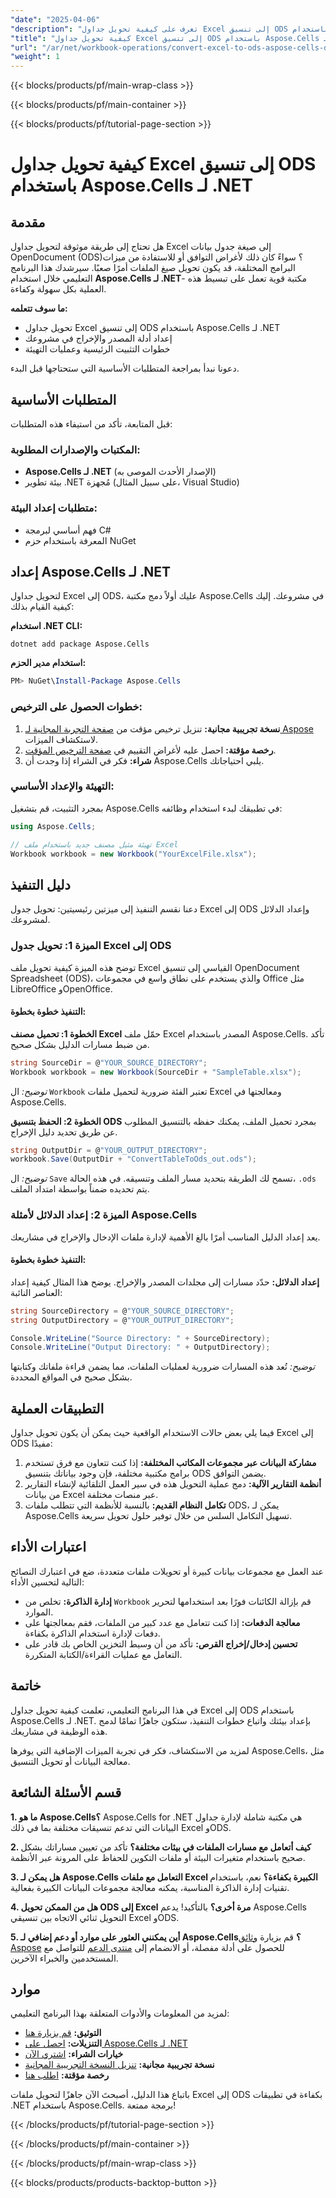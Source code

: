 ```yaml
---
"date": "2025-04-06"
"description": "تعرف على كيفية تحويل جداول Excel إلى تنسيق ODS باستخدام Aspose.Cells لـ .NET، مع إرشادات خطوة بخطوة وتطبيقات عملية."
"title": "كيفية تحويل جداول Excel إلى تنسيق ODS باستخدام Aspose.Cells لـ .NET"
"url": "/ar/net/workbook-operations/convert-excel-to-ods-aspose-cells-dotnet/"
"weight": 1
---
```


{{< blocks/products/pf/main-wrap-class >}}

{{< blocks/products/pf/main-container >}}

{{< blocks/products/pf/tutorial-page-section >}}


# كيفية تحويل جداول Excel إلى تنسيق ODS باستخدام Aspose.Cells لـ .NET

## مقدمة

هل تحتاج إلى طريقة موثوقة لتحويل جداول Excel إلى صيغة جدول بيانات OpenDocument (ODS)؟ سواءً كان ذلك لأغراض التوافق أو للاستفادة من ميزات البرامج المختلفة، قد يكون تحويل صيغ الملفات أمرًا صعبًا. سيرشدك هذا البرنامج التعليمي خلال استخدام **Aspose.Cells لـ .NET**- مكتبة قوية تعمل على تبسيط هذه العملية بكل سهولة وكفاءة.

**ما سوف تتعلمه:**
- تحويل جداول Excel إلى تنسيق ODS باستخدام Aspose.Cells لـ .NET
- إعداد أدلة المصدر والإخراج في مشروعك
- خطوات التثبيت الرئيسية وعمليات التهيئة

دعونا نبدأ بمراجعة المتطلبات الأساسية التي ستحتاجها قبل البدء.

## المتطلبات الأساسية

قبل المتابعة، تأكد من استيفاء هذه المتطلبات:

### المكتبات والإصدارات المطلوبة:
- **Aspose.Cells لـ .NET** (الإصدار الأحدث الموصى به)
- بيئة تطوير .NET مُجهزة (على سبيل المثال، Visual Studio)

### متطلبات إعداد البيئة:
- فهم أساسي لبرمجة C#
- المعرفة باستخدام حزم NuGet

## إعداد Aspose.Cells لـ .NET

لتحويل جداول Excel إلى ODS، عليك أولاً دمج مكتبة Aspose.Cells في مشروعك. إليك كيفية القيام بذلك:

**استخدام .NET CLI:**
```shell
dotnet add package Aspose.Cells
```

**استخدام مدير الحزم:**
```powershell
PM> NuGet\Install-Package Aspose.Cells
```

### خطوات الحصول على الترخيص:
1. **نسخة تجريبية مجانية:** تنزيل ترخيص مؤقت من [صفحة التجربة المجانية لـ Aspose](https://releases.aspose.com/cells/net/) لاستكشاف الميزات.
2. **رخصة مؤقتة:** احصل عليه لأغراض التقييم في [صفحة الترخيص المؤقت](https://purchase.aspose.com/temporary-license/).
3. **شراء:** فكر في الشراء إذا وجدت أن Aspose.Cells يلبي احتياجاتك.

### التهيئة والإعداد الأساسي:
بمجرد التثبيت، قم بتشغيل Aspose.Cells في تطبيقك لبدء استخدام وظائفه:

```csharp
using Aspose.Cells;

// تهيئة مثيل مصنف جديد باستخدام ملف Excel
Workbook workbook = new Workbook("YourExcelFile.xlsx");
```

## دليل التنفيذ

دعنا نقسم التنفيذ إلى ميزتين رئيسيتين: تحويل جدول Excel إلى ODS وإعداد الدلائل لمشروعك.

### الميزة 1: تحويل جدول Excel إلى ODS

توضح هذه الميزة كيفية تحويل ملف Excel القياسي إلى تنسيق OpenDocument Spreadsheet (ODS)، والذي يستخدم على نطاق واسع في مجموعات Office مثل LibreOffice وOpenOffice.

#### التنفيذ خطوة بخطوة:

**الخطوة 1: تحميل مصنف Excel**
حمّل ملف Excel المصدر باستخدام Aspose.Cells. تأكد من ضبط مسارات الدليل بشكل صحيح.

```csharp
string SourceDir = @"YOUR_SOURCE_DIRECTORY";
Workbook workbook = new Workbook(SourceDir + "SampleTable.xlsx");
```
*توضيح:* ال `Workbook` تعتبر الفئة ضرورية لتحميل ملفات Excel ومعالجتها في Aspose.Cells.

**الخطوة 2: الحفظ بتنسيق ODS**
بمجرد تحميل الملف، يمكنك حفظه بالتنسيق المطلوب عن طريق تحديد دليل الإخراج.

```csharp
string OutputDir = @"YOUR_OUTPUT_DIRECTORY";
workbook.Save(OutputDir + "ConvertTableToOds_out.ods");
```
*توضيح:* ال `Save` تسمح لك الطريقة بتحديد مسار الملف وتنسيقه. في هذه الحالة، `.ods` يتم تحديده ضمناً بواسطة امتداد الملف.

### الميزة 2: إعداد الدلائل لأمثلة Aspose.Cells

يعد إعداد الدليل المناسب أمرًا بالغ الأهمية لإدارة ملفات الإدخال والإخراج في مشاريعك.

#### التنفيذ خطوة بخطوة:

**إعداد الدلائل:**
حدّد مسارات إلى مجلدات المصدر والإخراج. يوضح هذا المثال كيفية إعداد العناصر النائبة:

```csharp
string SourceDirectory = @"YOUR_SOURCE_DIRECTORY";
string OutputDirectory = @"YOUR_OUTPUT_DIRECTORY";

Console.WriteLine("Source Directory: " + SourceDirectory);
Console.WriteLine("Output Directory: " + OutputDirectory);
```
*توضيح:* تُعد هذه المسارات ضرورية لعمليات الملفات، مما يضمن قراءة ملفاتك وكتابتها بشكل صحيح في المواقع المحددة.

## التطبيقات العملية

فيما يلي بعض حالات الاستخدام الواقعية حيث يمكن أن يكون تحويل جداول Excel إلى ODS مفيدًا:

1. **مشاركة البيانات عبر مجموعات المكاتب المختلفة:** إذا كنت تتعاون مع فرق تستخدم برامج مكتبية مختلفة، فإن وجود بياناتك بتنسيق ODS يضمن التوافق.
2. **أنظمة التقارير الآلية:** دمج عملية التحويل هذه في سير العمل التلقائية لإنشاء التقارير من بيانات Excel عبر منصات مختلفة.
3. **تكامل النظام القديم:** بالنسبة للأنظمة التي تتطلب ملفات ODS، يمكن لـ Aspose.Cells تسهيل التكامل السلس من خلال توفير حلول تحويل سريعة.

## اعتبارات الأداء

عند العمل مع مجموعات بيانات كبيرة أو تحويلات ملفات متعددة، ضع في اعتبارك النصائح التالية لتحسين الأداء:
- **إدارة الذاكرة:** تخلص من `Workbook` قم بإزالة الكائنات فورًا بعد استخدامها لتحرير الموارد.
- **معالجة الدفعات:** إذا كنت تتعامل مع عدد كبير من الملفات، فقم بمعالجتها على دفعات لإدارة استخدام الذاكرة بكفاءة.
- **تحسين إدخال/إخراج القرص:** تأكد من أن وسيط التخزين الخاص بك قادر على التعامل مع عمليات القراءة/الكتابة المتكررة.

## خاتمة

في هذا البرنامج التعليمي، تعلمت كيفية تحويل جداول Excel إلى ODS باستخدام Aspose.Cells لـ .NET. بإعداد بيئتك واتباع خطوات التنفيذ، ستكون جاهزًا تمامًا لدمج هذه الوظيفة في مشاريعك.

لمزيد من الاستكشاف، فكر في تجربة الميزات الإضافية التي يوفرها Aspose.Cells، مثل معالجة البيانات أو تحويل التنسيق.

## قسم الأسئلة الشائعة

**1. ما هو Aspose.Cells؟**
Aspose.Cells for .NET هي مكتبة شاملة لإدارة جداول البيانات التي تدعم تنسيقات مختلفة بما في ذلك Excel وODS.

**2. كيف أتعامل مع مسارات الملفات في بيئات مختلفة؟**
تأكد من تعيين مساراتك بشكل صحيح باستخدام متغيرات البيئة أو ملفات التكوين للحفاظ على المرونة عبر الأنظمة.

**3. هل يمكن لـ Aspose.Cells التعامل مع ملفات Excel الكبيرة بكفاءة؟**
نعم، باستخدام تقنيات إدارة الذاكرة المناسبة، يمكنه معالجة مجموعات البيانات الكبيرة بفعالية.

**4. هل من الممكن تحويل ODS إلى Excel مرة أخرى؟**
بالتأكيد! يدعم Aspose.Cells التحويل ثنائي الاتجاه بين تنسيقي Excel وODS.

**5. أين يمكنني العثور على موارد أو دعم إضافي لـ Aspose.Cells؟**
قم بزيارة [وثائق Aspose](https://reference.aspose.com/cells/net/) للحصول على أدلة مفصلة، أو الانضمام إلى [منتدى الدعم](https://forum.aspose.com/c/cells/9) للتواصل مع المستخدمين والخبراء الآخرين.

## موارد

لمزيد من المعلومات والأدوات المتعلقة بهذا البرنامج التعليمي:
- **التوثيق:** [قم بزيارة هنا](https://reference.aspose.com/cells/net/)
- **التنزيلات:** [احصل على Aspose.Cells لـ .NET](https://releases.aspose.com/cells/net/)
- **خيارات الشراء:** [اشتري الآن](https://purchase.aspose.com/buy)
- **نسخة تجريبية مجانية:** [تنزيل النسخة التجريبية المجانية](https://releases.aspose.com/cells/net/)
- **رخصة مؤقتة:** [اطلب هنا](https://purchase.aspose.com/temporary-license/)

باتباع هذا الدليل، أصبحتَ الآن جاهزًا لتحويل ملفات Excel إلى ODS بكفاءة في تطبيقات .NET باستخدام Aspose.Cells. برمجة ممتعة!


{{< /blocks/products/pf/tutorial-page-section >}}

{{< /blocks/products/pf/main-container >}}

{{< /blocks/products/pf/main-wrap-class >}}

{{< blocks/products/products-backtop-button >}}